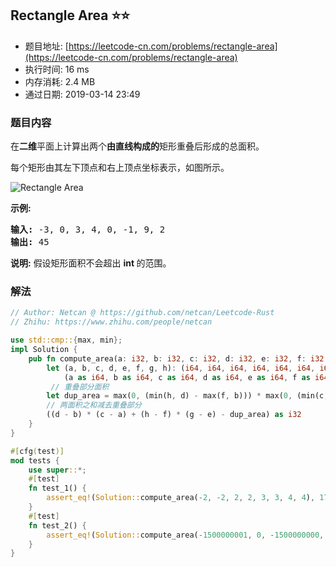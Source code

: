 ## Rectangle Area :star::star:
- 题目地址: [https://leetcode-cn.com/problems/rectangle-area](https://leetcode-cn.com/problems/rectangle-area)
- 执行时间: 16 ms 
- 内存消耗: 2.4 MB
- 通过日期: 2019-03-14 23:49

### 题目内容
<p>在<strong>二维</strong>平面上计算出两个<strong>由直线构成的</strong>矩形重叠后形成的总面积。</p>

<p>每个矩形由其左下顶点和右上顶点坐标表示，如图所示。</p>

<p><img alt="Rectangle Area" src="https://assets.leetcode-cn.com/aliyun-lc-upload/uploads/2018/10/22/rectangle_area.png"></p>

<p><strong>示例:</strong></p>

<pre><strong>输入:</strong> -3, 0, 3, 4, 0, -1, 9, 2
<strong>输出:</strong> 45</pre>

<p><strong>说明:</strong> 假设矩形面积不会超出 <strong>int </strong>的范围。</p>


### 解法
```rust
// Author: Netcan @ https://github.com/netcan/Leetcode-Rust
// Zhihu: https://www.zhihu.com/people/netcan

use std::cmp::{max, min};
impl Solution {
    pub fn compute_area(a: i32, b: i32, c: i32, d: i32, e: i32, f: i32, g: i32, h: i32) -> i32 {
        let (a, b, c, d, e, f, g, h): (i64, i64, i64, i64, i64, i64, i64, i64) =
            (a as i64, b as i64, c as i64, d as i64, e as i64, f as i64, g as i64, h as i64);
         // 重叠部分面积
        let dup_area = max(0, (min(h, d) - max(f, b))) * max(0, (min(c, g) - max(a, e)));
        // 两面积之和减去重叠部分
        ((d - b) * (c - a) + (h - f) * (g - e) - dup_area) as i32
    }
}

#[cfg(test)]
mod tests {
    use super::*;
    #[test]
    fn test_1() {
        assert_eq!(Solution::compute_area(-2, -2, 2, 2, 3, 3, 4, 4), 17);
    }
    #[test]
    fn test_2() {
        assert_eq!(Solution::compute_area(-1500000001, 0, -1500000000, 1, 1500000000, 0, 1500000001, 1), 2);
    }
}

```
